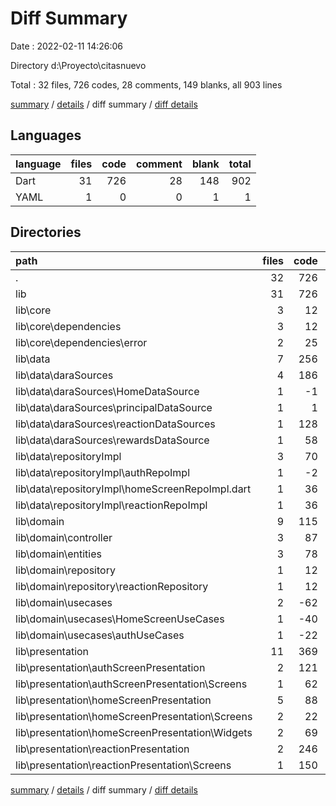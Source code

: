 # Diff Summary

Date : 2022-02-11 14:26:06

Directory d:\Proyecto\citasnuevo

Total : 32 files,  726 codes, 28 comments, 149 blanks, all 903 lines

[summary](results.md) / [details](details.md) / diff summary / [diff details](diff-details.md)

## Languages
| language | files | code | comment | blank | total |
| :--- | ---: | ---: | ---: | ---: | ---: |
| Dart | 31 | 726 | 28 | 148 | 902 |
| YAML | 1 | 0 | 0 | 1 | 1 |

## Directories
| path | files | code | comment | blank | total |
| :--- | ---: | ---: | ---: | ---: | ---: |
| . | 32 | 726 | 28 | 149 | 903 |
| lib | 31 | 726 | 28 | 148 | 902 |
| lib\core | 3 | 12 | 2 | 13 | 27 |
| lib\core\dependencies | 3 | 12 | 2 | 13 | 27 |
| lib\core\dependencies\error | 2 | 25 | 2 | 10 | 37 |
| lib\data | 7 | 256 | 13 | 41 | 310 |
| lib\data\daraSources | 4 | 186 | 14 | 30 | 230 |
| lib\data\daraSources\HomeDataSource | 1 | -1 | 0 | -3 | -4 |
| lib\data\daraSources\principalDataSource | 1 | 1 | 4 | 1 | 6 |
| lib\data\daraSources\reactionDataSources | 1 | 128 | 2 | 15 | 145 |
| lib\data\daraSources\rewardsDataSource | 1 | 58 | 8 | 17 | 83 |
| lib\data\repositoryImpl | 3 | 70 | -1 | 11 | 80 |
| lib\data\repositoryImpl\authRepoImpl | 1 | -2 | -1 | 0 | -3 |
| lib\data\repositoryImpl\homeScreenRepoImpl.dart | 1 | 36 | 0 | 5 | 41 |
| lib\data\repositoryImpl\reactionRepoImpl | 1 | 36 | 0 | 6 | 42 |
| lib\domain | 9 | 115 | 7 | 39 | 161 |
| lib\domain\controller | 3 | 87 | 1 | 22 | 110 |
| lib\domain\entities | 3 | 78 | 8 | 22 | 108 |
| lib\domain\repository | 1 | 12 | 0 | 3 | 15 |
| lib\domain\repository\reactionRepository | 1 | 12 | 0 | 3 | 15 |
| lib\domain\usecases | 2 | -62 | -2 | -8 | -72 |
| lib\domain\usecases\HomeScreenUseCases | 1 | -40 | -2 | -7 | -49 |
| lib\domain\usecases\authUseCases | 1 | -22 | 0 | -1 | -23 |
| lib\presentation | 11 | 369 | 5 | 52 | 426 |
| lib\presentation\authScreenPresentation | 2 | 121 | 8 | 22 | 151 |
| lib\presentation\authScreenPresentation\Screens | 1 | 62 | 1 | 7 | 70 |
| lib\presentation\homeScreenPresentation | 5 | 88 | 3 | 16 | 107 |
| lib\presentation\homeScreenPresentation\Screens | 2 | 22 | 1 | 2 | 25 |
| lib\presentation\homeScreenPresentation\Widgets | 2 | 69 | 2 | 10 | 81 |
| lib\presentation\reactionPresentation | 2 | 246 | 1 | 30 | 277 |
| lib\presentation\reactionPresentation\Screens | 1 | 150 | 0 | 12 | 162 |

[summary](results.md) / [details](details.md) / diff summary / [diff details](diff-details.md)